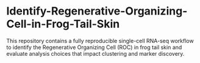 # Identify-Regenerative-Organizing-Cell-in-Frog-Tail-Skin
This repository contains a fully reproducible single-cell RNA-seq workflow to identify the Regenerative Organizing Cell (ROC) in frog tail skin and evaluate analysis choices that impact clustering and marker discovery.
